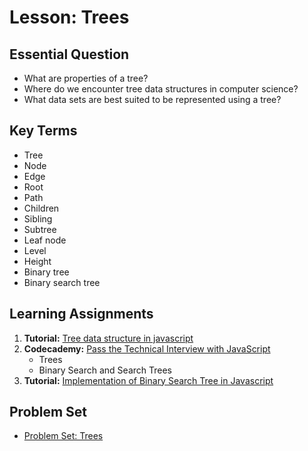 # Lesson: Trees

## Essential Question
* What are properties of a tree?
* Where do we encounter tree data structures in computer science?
* What data sets are best suited to be represented using a tree?

## Key Terms
* Tree
* Node
* Edge
* Root
* Path
* Children
* Sibling
* Subtree
* Leaf node
* Level
* Height
* Binary tree
* Binary search tree

## Learning Assignments
1. **Tutorial:** [Tree data structure in javascript](https://learnersbucket.com/tutorials/data-structures/tree-data-structure-in-javascript/)
2. **Codecademy:** [Pass the Technical Interview with JavaScript](https://www.codecademy.com/learn/paths/pass-the-technical-interview-with-javascript)
   * Trees
   * Binary Search and Search Trees
3. **Tutorial:** [Implementation of Binary Search Tree in Javascript](https://www.geeksforgeeks.org/implementation-binary-search-tree-javascript/)

## Problem Set
- [Problem Set: Trees](https://github.com/The-Marcy-Lab-School/problem-set-x-trees)
